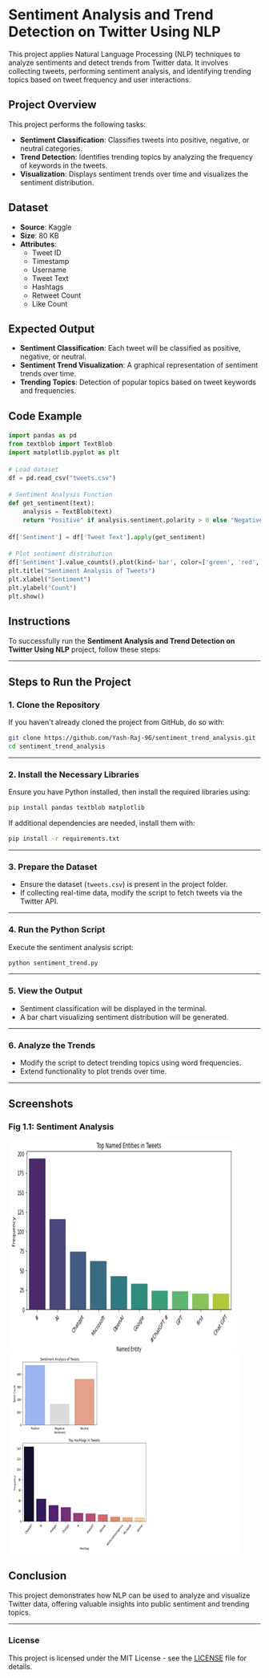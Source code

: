 # Sentiment Analysis and Trend Detection on Twitter Using NLP

This project applies Natural Language Processing (NLP) techniques to analyze sentiments and detect trends from Twitter data. It involves collecting tweets, performing sentiment analysis, and identifying trending topics based on tweet frequency and user interactions.

## Project Overview

This project performs the following tasks:

- **Sentiment Classification**: Classifies tweets into positive, negative, or neutral categories.
- **Trend Detection**: Identifies trending topics by analyzing the frequency of keywords in the tweets.
- **Visualization**: Displays sentiment trends over time and visualizes the sentiment distribution.

## Dataset

- **Source**: Kaggle
- **Size**: 80 KB
- **Attributes**:
  - Tweet ID
  - Timestamp
  - Username
  - Tweet Text
  - Hashtags
  - Retweet Count
  - Like Count

## Expected Output

- **Sentiment Classification**: Each tweet will be classified as positive, negative, or neutral.
- **Sentiment Trend Visualization**: A graphical representation of sentiment trends over time.
- **Trending Topics**: Detection of popular topics based on tweet keywords and frequencies.

## Code Example

```python
import pandas as pd
from textblob import TextBlob
import matplotlib.pyplot as plt

# Load dataset
df = pd.read_csv("tweets.csv")

# Sentiment Analysis Function
def get_sentiment(text):
    analysis = TextBlob(text)
    return "Positive" if analysis.sentiment.polarity > 0 else "Negative" if analysis.sentiment.polarity < 0 else "Neutral"

df['Sentiment'] = df['Tweet Text'].apply(get_sentiment)

# Plot sentiment distribution
df['Sentiment'].value_counts().plot(kind='bar', color=['green', 'red', 'blue'])
plt.title("Sentiment Analysis of Tweets")
plt.xlabel("Sentiment")
plt.ylabel("Count")
plt.show()
```

## Instructions

To successfully run the **Sentiment Analysis and Trend Detection on Twitter Using NLP** project, follow these steps:

---

## **Steps to Run the Project**

### 1. **Clone the Repository**
   If you haven't already cloned the project from GitHub, do so with:
   ```bash
   git clone https://github.com/Yash-Raj-96/sentiment_trend_analysis.git
   cd sentiment_trend_analysis
   ```

---

### 2. **Install the Necessary Libraries**
   Ensure you have Python installed, then install the required libraries using:
   ```bash
   pip install pandas textblob matplotlib
   ```
   If additional dependencies are needed, install them with:
   ```bash
   pip install -r requirements.txt
   ```

---

### 3. **Prepare the Dataset**
   - Ensure the dataset (`tweets.csv`) is present in the project folder.
   - If collecting real-time data, modify the script to fetch tweets via the Twitter API.

---

### 4. **Run the Python Script**
   Execute the sentiment analysis script:
   ```bash
   python sentiment_trend.py
   ```

---

### 5. **View the Output**
   - Sentiment classification will be displayed in the terminal.
   - A bar chart visualizing sentiment distribution will be generated.

---

### 6. **Analyze the Trends**
   - Modify the script to detect trending topics using word frequencies.
   - Extend functionality to plot trends over time.

---

## Screenshots

### Fig 1.1: Sentiment Analysis

![Sentiment Analysis](IMAGES/image1.png)
![Sentiment Analysis](IMAGES/image2.png)

## Conclusion

This project demonstrates how NLP can be used to analyze and visualize Twitter data, offering valuable insights into public sentiment and trending topics.

---

### License

This project is licensed under the MIT License - see the [LICENSE](LICENSE) file for details.
```
